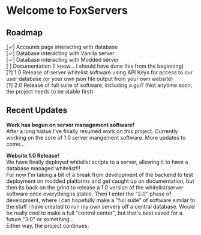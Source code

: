 # Welcome to FoxServers

## Roadmap
[✓] Accounts page interacting with database\
[✓] Database interacting with Vanilla server\
[✓] Database interacting with Modded server\
[ ] Documentation (I know... I should have done this from the beginning)\
[?] 1.0 Release of server whitelist software using API Keys for access to our user database (or your own json file output from your own website)\
[?] 2.0 Release of full suite of software, including a gui? (Not anytime soon, the project needs to be stable first)

## Recent Updates
**Work has begun on server management software!**\
After a long hiatus I've finally resumed work on this project. Currently working on the core of 1.0 server mangement software. More updates to come...

**Website 1.0 Release!**\
We have finally deployed whitelist scripts to a server, allowing it to have a database managed whitelist!!!\
For now I'm taking a bit of a break from development of the backend to test deployment on modded platforms and get caught up on documentation, but then its back on the grind to release a 1.0 version of the whitelist/server software once everything is stable. Then I enter the "2.0" phase of development, where I can hopefully make a "full suite" of software similar to the stuff I have created to run my own servers off a central database. Would be really cool to make a full "control center", but that's best saved for a future "3.0" or something...\
Either way, the project continues.
